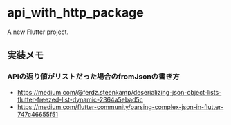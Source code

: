 # api_with_http_package

A new Flutter project.

## 実装メモ

### APIの返り値がリストだった場合のfromJsonの書き方

- https://medium.com/@ferdz.steenkamp/deserializing-json-object-lists-flutter-freezed-list-dynamic-2364a5ebad5c
- https://medium.com/flutter-community/parsing-complex-json-in-flutter-747c46655f51